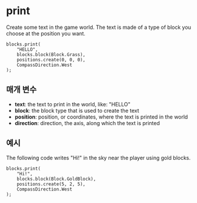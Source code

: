 # print

Create some text in the game world. The text is made of a type of block you choose at the position you want.

```sig
blocks.print(
    "HELLO",
    blocks.block(Block.Grass),
    positions.create(0, 0, 0),
    CompassDirection.West
);
```

## 매개 변수

* **text**: the text to print in the world, like: "HELLO"
* **block**: the block type that is used to create the text
* **position**: position, or coordinates, where the text is printed in the world
* **direction**: direction, the axis, along which the text is printed

## 예시

The following code writes "Hi!" in the sky near the player using gold blocks.

```blocks
blocks.print(
    "Hi!",
    blocks.block(Block.GoldBlock),
    positions.create(5, 2, 5),
    CompassDirection.West
);
```